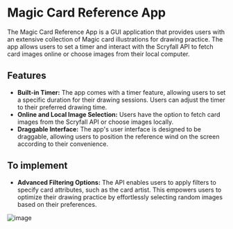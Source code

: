 # Magic Card Reference App

The Magic Card Reference App is a GUI application that provides users with an extensive collection of Magic card illustrations for drawing practice.
The app allows users to set a timer and interact with the Scryfall API to fetch card images online or choose images from their local computer.

## Features

- **Built-in Timer:** The app comes with a timer feature, allowing users to set a specific duration for their drawing sessions. Users can adjust the timer to their preferred drawing time.
- **Online and Local Image Selection:** Users have the option to fetch card images from the Scryfall API or choose images locally.
- **Draggable Interface:** The app's user interface is designed to be draggable, allowing users to position the reference wind on the screen according to their convenience.

## To implement

- **Advanced Filtering Options:** The API enables users to apply filters to specify card attributes, such as the card artist. This empowers users to optimize their drawing practice by effortlessly selecting random images based on their preferences.

![image](https://github.com/Undeadamien/photo_reference_app/assets/126392901/d9ddfd84-4336-42db-b5e1-65de4558889e)
